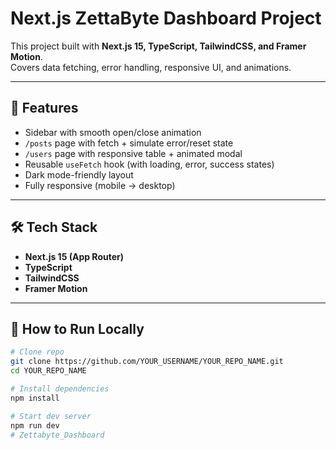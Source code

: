 # Next.js ZettaByte Dashboard Project

This project built with **Next.js 15, TypeScript, TailwindCSS, and Framer Motion**.  
Covers data fetching, error handling, responsive UI, and animations.

---

## 🚀 Features
- Sidebar with smooth open/close animation
- `/posts` page with fetch + simulate error/reset state
- `/users` page with responsive table + animated modal
- Reusable `useFetch` hook (with loading, error, success states)
- Dark mode-friendly layout
- Fully responsive (mobile → desktop)

---

## 🛠 Tech Stack
- **Next.js 15 (App Router)**
- **TypeScript**
- **TailwindCSS**
- **Framer Motion**

---

## 🔧 How to Run Locally
```bash
# Clone repo
git clone https://github.com/YOUR_USERNAME/YOUR_REPO_NAME.git
cd YOUR_REPO_NAME

# Install dependencies
npm install

# Start dev server
npm run dev
#   Z e t t a b y t e _ D a s h b o a r d 
 
 